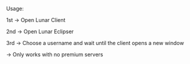 Usage:

1st -> Open Lunar Client  

2nd -> Open Lunar Eclipser  

3rd -> Choose a username and wait until the client opens a new window

-> Only works with no premium servers
